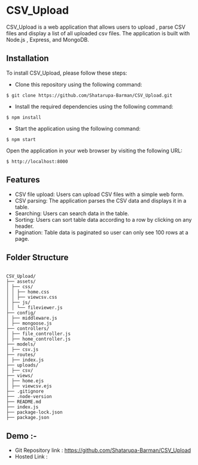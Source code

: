 # CSV_Upload
CSV_Upload is a web application that allows users to upload , parse CSV files and display a list of all uploaded csv files. The application is built with Node.js , Express, and MongoDB.
## Installation
To install CSV_Upload, please follow these steps:

- Clone this repository using the following command:
```
$ git clone https://github.com/Shatarupa-Barman/CSV_Upload.git
```
- Install the required dependencies using the following command:
```
$ npm install 
```
- Start the application using the following command:
```
$ npm start 
```
Open the application in your web browser by visiting the following URL:
```
$ http://localhost:8000 
```

## Features
* CSV file upload: Users can upload CSV files with a simple web form.
* CSV parsing: The application parses the CSV data and displays it in a table.
* Searching: Users can search data in the table.
* Sorting: Users can sort table data according to a row by clicking on any header.
* Pagination: Table data is paginated so user can only see 100 rows at a page.

## Folder Structure
```

CSV_Upload/
├── assets/
│ ├── css/
│ │ ├── home.css
│ │ ├── viewcsv.css
│ ├── js/
│ │ └── fileviewer.js
├── config/
│ ├── middleware.js
│ ├── mongoose.js
├── controllers/
│ ├── file_controller.js
│ ├── home_controller.js
├── models/
│ ├── csv.js
├── routes/
│ ├── index.js
├── uploads/
│ ├── csv/
├── views/
│ ├── home.ejs
│ ├── viewcsv.ejs
├── .gitignore
├── .node-version
├── README.md
├── index.js
├── package-lock.json
├── package.json

```

##  Demo :-

- Git Repository link : https://github.com/Shatarupa-Barman/CSV_Upload
- Hosted Link :

